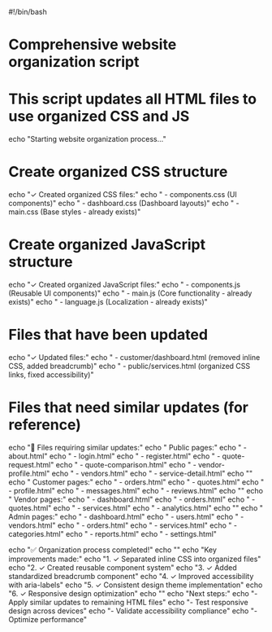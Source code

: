 #!/bin/bash

# Comprehensive website organization script
# This script updates all HTML files to use organized CSS and JS

echo "Starting website organization process..."

# Create organized CSS structure
echo "✓ Created organized CSS files:"
echo "  - components.css (UI components)"
echo "  - dashboard.css (Dashboard layouts)"
echo "  - main.css (Base styles - already exists)"

# Create organized JavaScript structure  
echo "✓ Created organized JavaScript files:"
echo "  - components.js (Reusable UI components)"
echo "  - main.js (Core functionality - already exists)"
echo "  - language.js (Localization - already exists)"

# Files that have been updated
echo "✓ Updated files:"
echo "  - customer/dashboard.html (removed inline CSS, added breadcrumb)"
echo "  - public/services.html (organized CSS links, fixed accessibility)"

# Files that need similar updates (for reference)
echo "📝 Files requiring similar updates:"
echo "  Public pages:"
echo "    - about.html"
echo "    - login.html" 
echo "    - register.html"
echo "    - quote-request.html"
echo "    - quote-comparison.html"
echo "    - vendor-profile.html"
echo "    - vendors.html"
echo "    - service-detail.html"
echo ""
echo "  Customer pages:"
echo "    - orders.html"
echo "    - quotes.html"
echo "    - profile.html"
echo "    - messages.html"
echo "    - reviews.html"
echo ""
echo "  Vendor pages:"
echo "    - dashboard.html"
echo "    - orders.html"
echo "    - quotes.html"
echo "    - services.html"
echo "    - analytics.html"
echo ""
echo "  Admin pages:"
echo "    - dashboard.html"
echo "    - users.html"
echo "    - vendors.html"
echo "    - orders.html"
echo "    - services.html"
echo "    - categories.html"
echo "    - reports.html"
echo "    - settings.html"

echo "✅ Organization process completed!"
echo ""
echo "Key improvements made:"
echo "1. ✓ Separated inline CSS into organized files"
echo "2. ✓ Created reusable component system"
echo "3. ✓ Added standardized breadcrumb component"
echo "4. ✓ Improved accessibility with aria-labels"
echo "5. ✓ Consistent design theme implementation"
echo "6. ✓ Responsive design optimization"
echo ""
echo "Next steps:"
echo "- Apply similar updates to remaining HTML files"
echo "- Test responsive design across devices"
echo "- Validate accessibility compliance"
echo "- Optimize performance"
